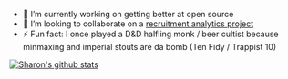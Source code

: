 - 🔭 I’m currently working on getting better at open source
- 👯 I’m looking to collaborate on a [recruitment analytics project](https://public.tableau.com/profile/sharonwoo#!/vizhome/upload_16013495928040/Final)
- ⚡ Fun fact: I once played a D&D halfling monk / beer cultist because minmaxing and imperial stouts are da bomb (Ten Fidy / Trappist 10)

[![Sharon's github stats](https://github-readme-stats.vercel.app/api?username=sharonwoo&count_private=true)](https://github.com/anuraghazra/github-readme-stats)


<!--
**sharonwoo/sharonwoo** is a ✨ _special_ ✨ repository because its `README.md` (this file) appears on your GitHub profile.

Here are some ideas to get you started:

- 🔭 I’m currently working on ...
- 🌱 I’m currently learning ...
- 👯 I’m looking to collaborate on ...
- 🤔 I’m looking for help with ...
- 💬 Ask me about ...
- 📫 How to reach me: ...
- 😄 Pronouns: ...
- ⚡ Fun fact: ...
-->
